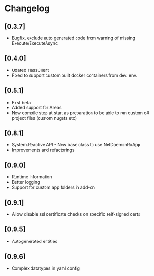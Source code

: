 # Changelog

## [0.3.7]

- Bugfix, exclude auto generated code from warning of missing Execute/ExecuteAsync

## [0.4.0]

- Udated HassClient
- Fixed to support custom built docker containers from dev. env.

## [0.5.1]

- First beta!
- Added support for Areas
- New compile step at start as preparation to be able to run custom c# project files (custom nugets etc)

## [0.8.1]

- System.Reactive API - New base class to use NetDaemonRxApp
- Improvements and refactorings

## [0.9.0]

- Runtime information
- Better logging
- Support for custom app folders in add-on

## [0.9.1]

- Allow disable ssl certificate checks on specific self-signed certs

## [0.9.5]

- Autogenerated entities

## [0.9.6]

- Complex datatypes in yaml config
